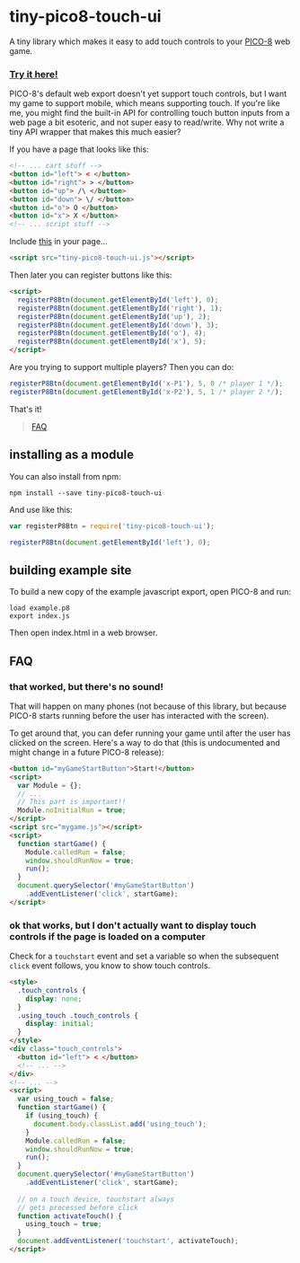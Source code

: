 # tiny-pico8-touch-ui

A tiny library which makes it easy to add touch controls to your [PICO-8](https://www.lexaloffle.com/pico-8.php) web game.

### [Try it here!](https://benwiley4000.github.io/tiny-pico8-touch-ui/)

PICO-8's default web export doesn't yet support touch controls, but I want my game to support mobile, which means supporting touch. If you're like me, you might find the built-in API for controlling touch button inputs from a web page a bit esoteric, and not super easy to read/write. Why not write a tiny API wrapper that makes this much easier?

If you have a page that looks like this:

```html
<!-- ... cart stuff -->
<button id="left"> < </button>
<button id="right"> > </button>
<button id="up"> /\ </button>
<button id="down"> \/ </button>
<button id="o"> O </button>
<button id="x"> X </button>
<!-- ... script stuff -->
```

Include [this](tiny-pico8-touch-ui.js) in your page...

```html
<script src="tiny-pico8-touch-ui.js"></script>
```

Then later you can register buttons like this:

```html
<script>
  registerP8Btn(document.getElementById('left'), 0);
  registerP8Btn(document.getElementById('right'), 1);
  registerP8Btn(document.getElementById('up'), 2);
  registerP8Btn(document.getElementById('down'), 3);
  registerP8Btn(document.getElementById('o'), 4);
  registerP8Btn(document.getElementById('x'), 5);
</script>
```

Are you trying to support multiple players? Then you can do:

```js
registerP8Btn(document.getElementById('x-P1'), 5, 0 /* player 1 */);
registerP8Btn(document.getElementById('x-P2'), 5, 1 /* player 2 */);
```

That's it!

> [FAQ](#faq)

## installing as a module

You can also install from npm:

```console
npm install --save tiny-pico8-touch-ui
```

And use like this:

```js
var registerP8Btn = require('tiny-pico8-touch-ui');

registerP8Btn(document.getElementById('left'), 0);
```

## building example site

To build a new copy of the example javascript export, open PICO-8 and run:

```console
load example.p8
export index.js
```

Then open index.html in a web browser.

## FAQ

### that worked, but there's no sound!

That will happen on many phones (not because of this library, but because PICO-8 starts running before the user has interacted with the screen).

To get around that, you can defer running your game until after the user has clicked on the screen. Here's a way to do that (this is undocumented and might change in a future PICO-8 release):

```html
<button id="myGameStartButton">Start!</button>
<script>
  var Module = {};
  // ...
  // This part is important!!
  Module.noInitialRun = true;
</script>
<script src="mygame.js"></script>
<script>
  function startGame() {
    Module.calledRun = false;
    window.shouldRunNow = true;
    run();
  }
  document.querySelector('#myGameStartButton')
    .addEventListener('click', startGame);
</script>
```

### ok that works, but I don't actually want to display touch controls if the page is loaded on a computer

Check for a `touchstart` event and set a variable so when the subsequent `click` event follows, you know to show touch controls.

```html
<style>
  .touch_controls {
    display: none;
  }
  .using_touch .touch_controls {
    display: initial;
  }
</style>
<div class="touch_controls">
  <button id="left"> < </button>
  <!-- ... -->
</div>
<!-- ... -->
<script>
  var using_touch = false;
  function startGame() {
    if (using_touch) {
      document.body.classList.add('using_touch');
    }
    Module.calledRun = false;
    window.shouldRunNow = true;
    run();
  }
  document.querySelector('#myGameStartButton')
    .addEventListener('click', startGame);
  
  // on a touch device, touchstart always
  // gets processed before click
  function activateTouch() {
    using_touch = true;
  }
  document.addEventListener('touchstart', activateTouch);
</script>
```
